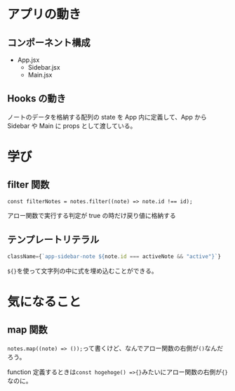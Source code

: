 # アプリの動き

## コンポーネント構成

- App.jsx
  - Sidebar.jsx
  - Main.jsx

## Hooks の動き

ノートのデータを格納する配列の state を App 内に定義して、App から Sidebar や Main に props として渡している。

# 学び

## filter 関数

`const filterNotes = notes.filter((note) => note.id !== id);`

アロー関数で実行する判定が true の時だけ戻り値に格納する

## テンプレートリテラル

```JavaScript
className={`app-sidebar-note ${note.id === activeNote && "active"}`}
```

`${}`を使って文字列の中に式を埋め込むことができる。

# 気になること

## map 関数

`notes.map((note) => ());`って書くけど、なんでアロー関数の右側が`()`なんだろう。

function 定義するときは`const hogehoge() =>{}`みたいにアロー関数の右側が`{}`なのに。
